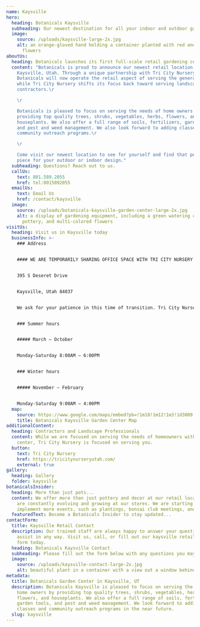 ```yaml
---
name: Kaysville
hero:
  heading: Botanicals Kaysville
  subheading: Our newest destination for all your indoor and outdoor gardening needs
  image:
    source: /uploads/kaysville-large-2x.jpg
    alt: an orange-gloved hand holding a container planted with red and yellow
      flowers
aboutUs:
  heading: Botanicals launches its first full-scale retail gardening center
  content: "Botanicals is proud to announce our newest retail location in
    Kaysville, Utah. Through a unique partnership with Tri City Nursery,
    Botanicals will now operate the retail aspect of serving the general public,
    while Tri City Nursery shifts its focus back toward serving landscapers and
    contractors.\r

    \r

    Botanicals is pleased to focus on serving the needs of home owners in
    providing top quality trees, shrubs, vegetables, herbs, flowers, and
    houseplants. We also offer a full range of soils, fertilizers, garden tools,
    and pest and weed management. We also look forward to adding classes and
    community outreach programs.\r

    \r

    Come visit our newest location to see for yourself and find that perfect
    piece for your outdoor or indoor design."
  subheading: Questions? Reach out to us.
  callUs:
    text: 801.589.2055
    href: tel:8015892055
  emailUs:
    text: Email Us
    href: /contact/kaysville
  image:
    source: /uploads/botanicals-kaysville-garden-center-large-2x.jpg
    alt: a display of gardening equipment, including a green watering can, shovels,
      pottery, and multi-colored flowers
visitUs:
  heading: Visit us in Kaysville today
  businessInfo: >-
    ### Address


    #### WE ARE TEMPORARILY SHARING OFFICE SPACE WITH TRI CITY NURSERY


    395 S Deseret Drive


    Kaysville, Utah 84037


    We ask for your patience in this time of transition. Tri City Nursery is in the process of building a new office space nearby. We will update you as soon as their move is permanent.


    ### Summer hours


    ##### March – October


    Monday-Saturday 8:00AM – 6:00PM


    ### Winter hours


    ##### November – February


    Monday-Saturday 9:00AM – 4:00PM
  map:
    source: https://www.google.com/maps/embed?pb=!1m18!1m12!1m3!1d3009.776193650648!2d-111.95259928428062!3d41.030152126026806!2m3!1f0!2f0!3f0!3m2!1i1024!2i768!4f13.1!3m3!1m2!1s0x8752ff4aeab7a34d%3A0x8e6b53cc30854ea8!2sBotanicals!5e0!3m2!1sen!2sus!4v1616472731580!5m2!1sen!2sus
    title: Botanicals Kaysville Garden Center Map
additionalContent:
  heading: Contractors and Landscape Professionals
  content: While we are focused on serving the needs of homeowners with the garden
    center, Tri City Nursery is focused on serving you.
  button:
    text: Tri City Nursery
    href: https://tricitynurseryutah.com/
    external: true
gallery:
  heading: Gallery
  folder: kaysville
botanicalsInsider:
  heading: More than just pots...
  content: We offer more than just pottery and decor at our retail locations. We
    are constantly evolving and growing at our stores. We are starting to
    implement more events, such as plantings, bonsai club meetings, and more.
  featuredText: Become a Botanicals Insider to stay updated...
contactForm:
  title: Kaysville Retail Contact
  description: Our trained staff are always happy to answer your questions or
    assist in any way. Visit us, call, or fill out our kaysville retail contact
    form today.
  heading: Botanicals Kaysville Contact
  subheading: Please fill out the form below with any questions you may have
  image:
    source: /uploads/kaysville-contact-large-2x.jpg
    alt: beautiful plant in a container with a view out a window behind it
metadata:
  title: Botanicals Garden Center in Kaysville, UT
  description: Botanicals Kaysville is pleased to focus on serving the needs of
    home owners by providing top quality trees, shrubs, vegetables, herbs,
    flowers, and houseplants. We also offer a full range of soils, fertilizers,
    garden tools, and pest and weed management. We look forward to adding
    classes and community outreach programs in the near future.
  slug: kaysville
---
```

